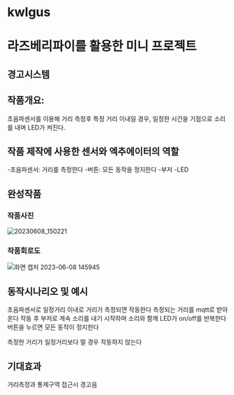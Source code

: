 # kwlgus
# 라즈베리파이를 활용한 미니 프로젝트

## 경고시스템

## 작품개요: 
초음파센서를 이용해 거리 측정후 특정 거리 이내일 경우, 일정한 시간을 기점으로 소리를 내며 LED가 켜진다.

## 작품 제작에 사용한 센서와 엑추에이터의 역할
-초음파센서: 거리를 측정한다
-버튼: 모든 동작을 정지한다
-부저
-LED

## 완성작품
### 작품사진
![20230608_150221](https://github.com/prop22kk/kwlgus/assets/131340894/93df38b7-2c77-4ba7-8329-b7385bcc9843)


### 작품회로도
![화면 캡처 2023-06-08 145945](https://github.com/prop22kk/kwlgus/assets/131340894/5bf10ed8-26ba-4f39-8538-aa3a24678ab4)

## 동작시나리오 및 예시
초음파센서로 일정거리 이내로 거리가 측정되면 작동한다
측정되는 거리를 mqtt로 받아온다
작동 후 부저로 계속 소리를 내기 시작하며 소리와 함께 LED가 on/off를 반복한다
버튼을 누르면 모든 동작이 정지한다

측정한 거리가 일정거리보다 멀 경우 작동하지 않는다


## 기대효과
거리측정과 통제구역 접근시 경고음
